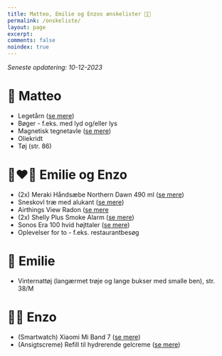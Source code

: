 ```yaml
---
title: Matteo, Emilie og Enzos ønskelister 🎄🎁
permalink: /onskeliste/
layout: page
excerpt: 
comments: false
noindex: true
---
```


*Seneste opdatering: 10-12-2023*

# 👶 Matteo
- Legetårn ([se mere](https://hemmingsenkids.dk/collections/laeringstarne))
- Bøger - f.eks. med lyd og/eller lys
- Magnetisk tegnetavle ([se mere](https://www.br.dk/produkter/bluey-magnetic-travel-scribbler-tegnetavle/200166346/))
- Oliekridt
- Tøj (str. 86)

# 👩‍❤️‍👨 Emilie og Enzo
- (2x) Meraki Håndsæbe Northern Dawn 490 ml ([se mere](https://www.med24.dk/personlig-pleje/hudpleje/haandsaeber/flydende-haandsaebe/meraki-haandsaebe-northern-dawn-490-ml?dfw_tracker=58745-40072))
- Sneskovl træ med alukant ([se mere](https://www.bauhaus.dk/sneskovl-trae-med-alukant-freund#go-to-description))
- Airthings View Radon ([se mere](https://hemmingsenkids.dk/collections/laeringstarne](https://www.elgiganten.dk/product/hjem-rengoring-kokkenudstyr/indeklima-opvarmning/luftkvalitet/radonmalere-luftkvalitetsmalere/airthings-view-radon-radonmaler-2989/431007))
- (2x) Shelly Plus Smoke Alarm ([se mere](https://www.proshop.dk/Smart-Home/Shelly-Plus-Smoke-Alarm-Plug-Play/3165201))
- Sonos Era 100 hvid højttaler ([se mere](https://www.elgiganten.dk/product/tv-lyd-smart-home/hojtalere-hi-fi/hojttalere/sonos-era-100-hojttaler-hvid/592017))
- Oplevelser for to - f.eks. restaurantbesøg
  
# 🐤 Emilie
- Vinternattøj (langærmet trøje og lange bukser med smalle ben), str. 38/M

# 👨‍🔬 Enzo
- (Smartwatch) Xiaomi Mi Band 7 ([se mere](https://www.computersalg.dk/i/8533387/xiaomi-mi-band-7-aktivitetssporer-med-rem-tpu-sort-h%c3%a5ndledsst%c3%b8rrelse-160-224-mm-display-1-62-bluetooth-13-5-g?fwd=1))
- (Ansigtscreme) Refill til hydrerende gelcreme ([se mere](https://www.rituals.com/da-dk/homme-24h-hydrating-face-cream-refill-1116373.html?showbacklink=false&source=cop))
